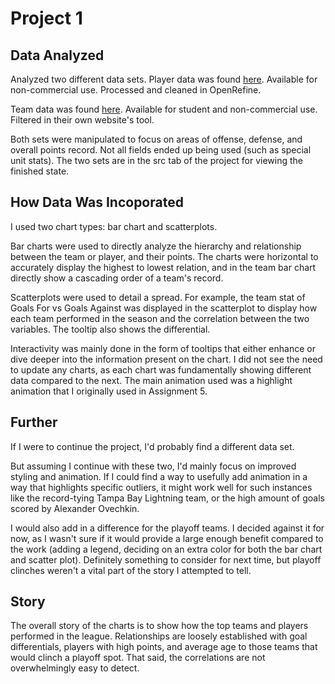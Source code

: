 # Project 1

## Data Analyzed
Analyzed two different data sets. 
Player data was found [here](https://www.rotowire.com/hockey/stats.php?season=2018). Available for non-commercial use. Processed and cleaned in OpenRefine.

Team data was found [here](https://www.hockey-reference.com/leagues/NHL_2019.html#stats::none). Available for student and non-commercial use. Filtered in their own website's tool.

Both sets were manipulated to focus on areas of offense, defense, and overall points record. Not all fields ended up being used (such as special unit stats). The two sets are in the src tab of the project for viewing the finished state.

## How Data Was Incoporated
I used two chart types: bar chart and scatterplots. 

Bar charts were used to directly analyze the hierarchy and relationship between the team or player, and their points. The charts were horizontal to accurately display the highest to lowest relation, and in the team bar chart directly show a cascading order of a team's record.

Scatterplots were used to detail a spread. For example, the team stat of Goals For vs Goals Against was displayed in the scatterplot to display how each team performed in the season and the correlation between the two variables. The tooltip also shows the differential.

Interactivity was mainly done in the form of tooltips that either enhance or dive deeper into the information present on the chart. I did not see the need to update any charts, as each chart was fundamentally showing different data compared to the next.
The main animation used was a highlight animation that I originally used in Assignment 5.

## Further 
If I were to continue the project, I'd probably find a different data set.

But assuming I continue with these two, I'd mainly focus on improved styling and animation. If I could find a way to usefully add animation in a way that highlights specific outliers, it might work well for such instances like the record-tying Tampa Bay Lightning team, or the high amount of goals scored by Alexander Ovechkin.

I would also add in a difference for the playoff teams. I decided against it for now, as I wasn't sure if it would provide a large enough benefit compared to the work (adding a legend, deciding on an extra color for both the bar chart and scatter plot). Definitely something to consider for next time, but playoff clinches weren't a vital part of the story I attempted to tell.

## Story
The overall story of the charts is to show how the top teams and players performed in the league. Relationships are loosely established with goal differentials, players with high points, and average age to those teams that would clinch a playoff spot. That said, the correlations are not overwhelmingly easy to detect.

